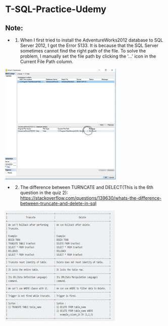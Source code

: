# T-SQL-Practice-Udemy
## Note:
* 1. When I first tried to install the AdventureWorks2012 database to SQL Server 2012, I got the Error 5133. It is because that the SQL Server sometimes cannot find the right path of the file. To solve the problem, I manually set the file path by clicking the '...' icon in the Current File Path column.
<img width="350" height="350" src="https://github.com/Lanwei02/T-SQL-Practice-Udemy/blob/master/attach%20database.jpg">

* 2. The difference between TURNCATE and DELECT(This is the 6th question in the quiz 2):
https://stackoverflow.com/questions/139630/whats-the-difference-between-truncate-and-delete-in-sql
<img width="350" height="350" src="https://github.com/Lanwei02/T-SQL-Practice-Udemy/blob/master/turncate%20and%20delect.JPG">
